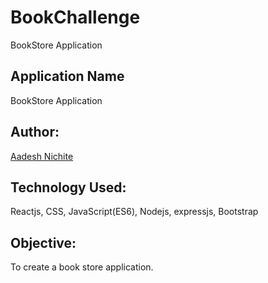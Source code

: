 # BookChallenge
BookStore Application

## Application Name

BookStore Application

## Author:

[Aadesh Nichite](https://github.com/AadeshNichite)


## Technology Used:

Reactjs, CSS, JavaScript(ES6), Nodejs, expressjs, Bootstrap

## Objective:

To create a book store application. 
